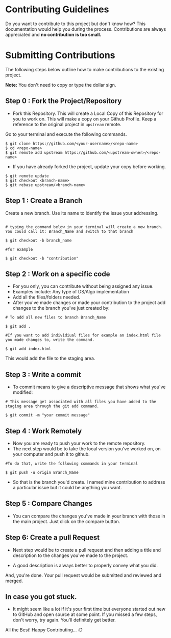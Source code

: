 # Contributing Guidelines

Do you want to contribute to this project but don't know how? 
This documentation would help you during the process.
Contributions are always appreciated and **no contribution is too small.**

# Submitting Contributions

The following steps below outline how to make contributions to the existing project.

**Note:** You don't need to copy or type the dollar sign. 

## Step 0 : Fork the Project/Repository

- Fork this Repository. This will create a Local Copy of this Repository for you to work on.  This will make a copy on your Github Profile. Keep a reference to the original project in `upstream` remote.

Go to your terminal and execute the following commands.

```
$ git clone https://github.com/<your-username>/<repo-name>
$ cd <repo-name>
$ git remote add upstream https://github.com/<upstream-owner>/<repo-name>
```

- If you have already forked the project, update your copy before working.

```
$ git remote update
$ git checkout <branch-name>
$ git rebase upstream/<branch-name>
```

## Step 1 : Create a Branch

Create a new branch. Use its name to identify the issue your addressing.

```

# typing the command below in your terminal will create a new branch. You could call it: Branch_Name and switch to that branch 

$ git checkout -b branch_name

#for example

$ git checkout -b "contribution"
```

## Step 2 : Work on a specific code

- For you only, you can contribute without being assigned any issue.
- Examples include: Any type of DS/Algo implementation
- Add all the files/folders needed.
- After you've made changes or made your contribution to the project add changes to the branch you've just created by:
```
# To add all new files to branch Branch_Name

$ git add .

#If you want to add individiual files for example an index.html file you made changes to, write the command.

$ git add index.html
```

This would add the file to the staging area.

## Step 3 : Write a commit
- To commit means to give a descriptive message that shows what you've modified:
```
# This message get associated with all files you have added to the staging area through the git add command.

$ git commit -m "your commit message"
```

## Step 4 : Work Remotely
- Now you are ready to push your work to the remote repository.
- The next step would be to take the local version you've worked on, on your computer and push it to github.
```
#To do that, write the following commands in your terminal

$ git push -u origin Branch_Name
```

- So that is the branch you'd create. I named mine contribution to address a particular issue but it could be anything you want.

## Step 5 : Compare Changes

- You can compare the changes you've made in your branch with those in the main project. Just click on the compare button.

## Step 6: Create a pull Request

- Next step would be to create a pull request and then adding a title and description to the changes you've made to the project.

- A good description is always better to properly convey what you did.

And, you're done. Your pull request would be submitted and reviewed and merged.

## In case you got stuck.
- It might seem like a lot if it's your first time but everyone started out new to GitHub and open source at some point. If you missed a few steps, don't worry, try again. You'll definitely get better.


All the Best! 
Happy Contributing... :D
